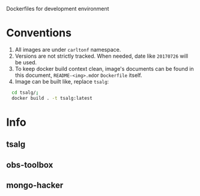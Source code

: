 Dockerfiles for development environment

# Conventions
1. All images are under `carltonf` namespace.
2. Versions are not strictly tracked. When needed, date like `20170726` will be
   used.
3. To keep docker build context clean, image's documents can be found in this
   document, `README-<img>.md`or `Dockerfile` itself.
4. Image can be built like, replace `tsalg`:
  ```sh
    cd tsalg/;
    docker build . -t tsalg:latest
  ```
# Info
## tsalg
## obs-toolbox
## mongo-hacker
